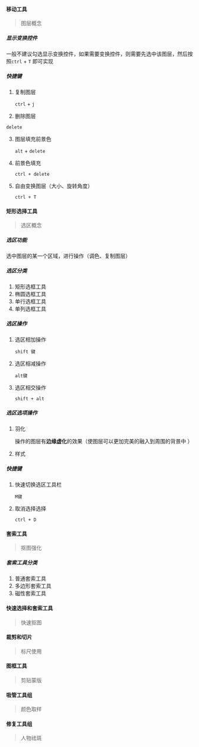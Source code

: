 #### 移动工具

> 图层概念

##### 显示变换控件

一般不建议勾选显示变换控件，如果需要变换控件，则需要先选中该图层，然后按照`ctrl` + `T` 即可实现

##### 快捷键

1. 复制图层

   `ctrl` + `j` 

2.  删除图层

   `delete`

3. 图层填充前景色

   `alt` + `delete`

4. 前景色填充

   `ctrl + delete`

5. 自由变换图层（大小、旋转角度）

   `ctrl + T`

#### 矩形选择工具

> 选区概念

##### 选区功能

选中图层的某一个区域，进行操作（调色、复制图层）

##### 选区分类

1. 矩形选框工具
2. 椭圆选框工具
3. 单行选框工具
4. 单列选框工具

##### 选区操作

1. 选区相加操作

   `shift 键`

2. 选区相减操作

   `alt键`

3. 选区相交操作

   `shift + alt`

##### 选区选项操作

1. 羽化

   操作的图层有**边缘虚化**的效果（使图层可以更加完美的融入到周围的背景中  ）

2. 样式

##### 快捷键

1. 快速切换选区工具栏

   `M键`

2. 取消选择选择

   `ctrl + D`

#### 套索工具

> 抠图强化

##### 套索工具分类

1. 普通套索工具
2. 多边形套索工具
3. 磁性套索工具

#### 快速选择和套索工具

> 快速抠图

#### 裁剪和切片

> 标尺使用

#### 图框工具

> 剪贴蒙版

#### 吸管工具组

> 颜色取样

#### 修复工具组

> 人物祛斑